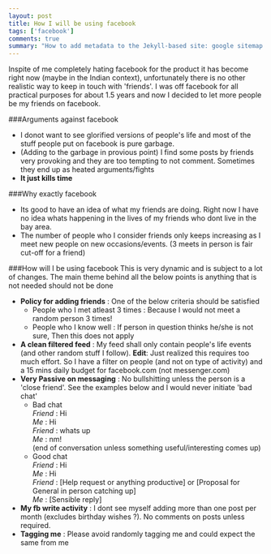 ```yaml
---
layout: post
title: How I will be using facebook
tags: ['facebook']
comments: true
summary: "How to add metadata to the Jekyll-based site: google sitemap xml, Open Graph and plain old meta-tags."
---
```

Inspite of me completely hating facebook for the product it has become right now (maybe in the Indian context), unfortunately there is no other realistic way to keep in touch with 'friends'. I was off facebook for all practical purposes for about 1.5 years and now I decided to let more people be my friends on facebook.

###Arguments against facebook

- I donot want to see glorified versions of people's life and most of the stuff people put on facebook is pure garbage.
- (Adding to the garbage in provious point) I find some posts by friends very provoking and they are too tempting to not comment. Sometimes they end up as heated arguments/fights
- **It just kills time**

###Why exactly facebook
- Its good to have an idea of what my friends are doing. Right now I have no idea whats happening in the lives of my friends who dont live in the bay area.
- The number of people who I consider friends only keeps increasing as I meet new people on new occasions/events. (3 meets in person is fair cut-off for a friend)

###How will I be using facebook
This is very dynamic and is subject to a lot of changes. The main theme behind all the below points is anything that is not needed should not be done

- **Policy for adding friends** : One of the below criteria should be satisfied
  - People who I met atleast 3 times : Because I would not meet a random person 3 times!
  - People who I know well : If person in question thinks he/she is not sure, Then this does not apply
- **A clean filtered feed** : My feed shall only contain people's life events (and other random stuff I follow). **Edit**: Just realized this requires too much effort. So I have a filter on people (and not on type of activity) and a 15 mins daily budget for facebook.com (not messenger.com)
- **Very Passive on messaging** : No bullshitting unless the person is a 'close friend'. See the examples below and I would never initiate 'bad chat'
  - Bad chat  
    _Friend_ : Hi  
    _Me_ : Hi  
    _Friend_ : whats up  
    _Me_ : nm!  
    (end of conversation unless something useful/interesting comes up)
  - Good chat  
    _Friend_ : Hi  
    _Me_ : Hi  
    _Friend_ : [Help request or anything productive] or [Proposal for General in person catching up]  
    _Me_ : [Sensible reply]  
- **My fb write activity** : I dont see myself adding more than one post per month (excludes birthday wishes ?). No comments on posts unless required.
- **Tagging me** : Please avoid randomly tagging me and could expect the same from me

